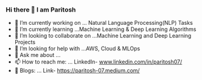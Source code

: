 ### Hi there 👋 I am Paritosh 

- 🔭 I’m currently working on ... Natural Language Processing(NLP) Tasks
- 🌱 I’m currently learning ...Machine Learning & Deep Learning Algorithms 
- 👯 I’m looking to collaborate on ...Machine Learning and Deep Learning Projects
- 🤔 I’m looking for help with ...AWS, Cloud & MLOps
- 💬 Ask me about ...
- 📫 How to reach me: ... LinkedIn- www.linkedin.com/in/paritosh07/
- 💬 Blogs: ... Link-  https://paritosh-07.medium.com/
<!--
**paritoshMahto07/paritoshMahto07** is a ✨ _special_ ✨ repository because its `README.md` (this file) appears on your GitHub profile.

Here are some ideas to get you started:

-->
